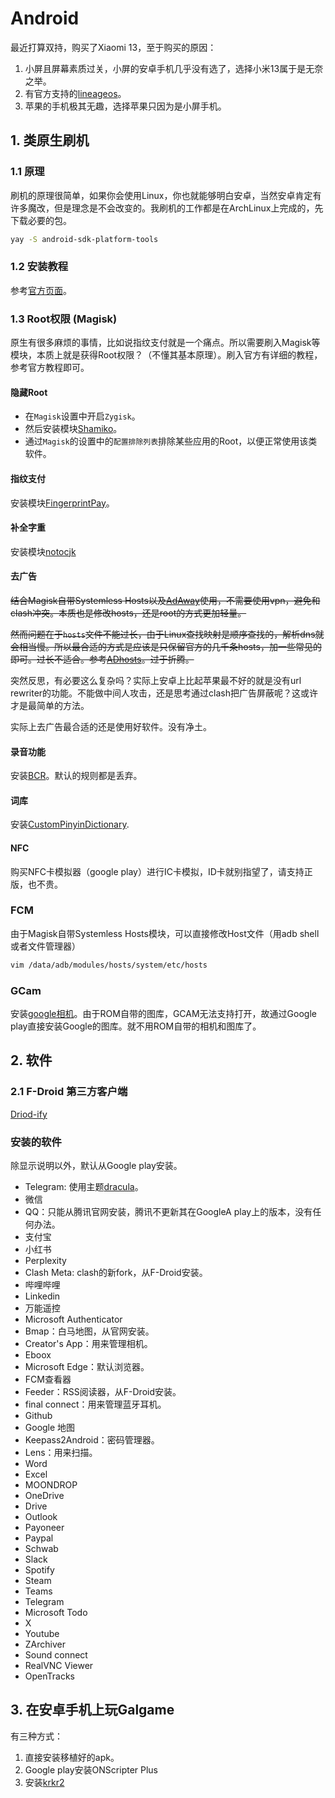 # Android

最近打算双持，购买了Xiaomi 13，至于购买的原因：

1. 小屏且屏幕素质过关，小屏的安卓手机几乎没有选了，选择小米13属于是无奈之举。
2. 有官方支持的[lineageos](https://wiki.lineageos.org/devices/fuxi/)。
3. 苹果的手机极其无趣，选择苹果只因为是小屏手机。

## 1. 类原生刷机

### 1.1 原理

刷机的原理很简单，如果你会使用Linux，你也就能够明白安卓，当然安卓肯定有许多魔改，但是理念是不会改变的。我刷机的工作都是在ArchLinux上完成的，先下载必要的包。

```sh
yay -S android-sdk-platform-tools
```

### 1.2 安装教程

参考[官方页面](https://wiki.lineageos.org/devices/fuxi/)。

### 1.3 Root权限 (Magisk)

原生有很多麻烦的事情，比如说指纹支付就是一个痛点。所以需要刷入Magisk等模块，本质上就是获得Root权限？（不懂其基本原理）。刷入官方有详细的教程，参考官方教程即可。

#### 隐藏Root

+ 在`Magisk`设置中开启`Zygisk`。
+ 然后安装模块[Shamiko](https://github.com/LSPosed/LSPosed.github.io/releases)。
+ 通过`Magisk`的设置中的`配置排除列表`排除某些应用的Root，以便正常使用该类软件。

#### 指纹支付

安装模块[FingerprintPay](https://github.com/eritpchy/FingerprintPay)。

#### 补全字重

安装模块[notocjk](https://github.com/simonsmh/notocjk)

#### 去广告

~~结合Magisk自带Systemless Hosts以及[AdAway](https://github.com/AdAway/AdAway)使用，不需要使用vpn，避免和clash冲突。本质也是修改hosts，还是root的方式更加轻量。~~

~~然而问题在于`hosts`文件不能过长，由于Linux查找映射是顺序查找的，解析dns就会相当慢。所以最合适的方式是应该是只保留官方的几千条hosts，加一些常见的即可。过长不适合。参考[ADhosts](https://github.com/otobtc/ADhosts)。过于折腾。~~

突然反思，有必要这么复杂吗？实际上安卓上比起苹果最不好的就是没有url rewriter的功能。不能做中间人攻击，还是思考通过clash把广告屏蔽呢？这或许才是最简单的方法。

实际上去广告最合适的还是使用好软件。没有净土。

#### 录音功能

安装[BCR](https://github.com/chenxiaolong/BCR)。默认的规则都是丢弃。

#### 词库

安装[CustomPinyinDictionary](https://github.com/wuhgit/CustomPinyinDictionary).

#### NFC

购买NFC卡模拟器（google play）进行IC卡模拟，ID卡就别指望了，请支持正版，也不贵。

### FCM

由于Magisk自带Systemless Hosts模块，可以直接修改Host文件（用adb shell或者文件管理器）

```sh
vim /data/adb/modules/hosts/system/etc/hosts
```

### GCam

安装[google相机](https://xdaforums.com/t/gcam-configurations-for-xiaomi-13-fuxi.4657342/)。由于ROM自带的图库，GCAM无法支持打开，故通过Google play直接安装Google的图库。就不用ROM自带的相机和图库了。

## 2. 软件

### 2.1 F-Droid 第三方客户端

[Driod-ify](https://github.com/Iamlooker/Droid-ify)

### 安装的软件

除显示说明以外，默认从Google play安装。

+ Telegram: 使用主题[dracula](https://github.com/dracula/telegram-android)。
+ 微信
+ QQ：只能从腾讯官网安装，腾讯不更新其在GoogleA play上的版本，没有任何办法。
+ 支付宝
+ 小红书
+ Perplexity
+ Clash Meta: clash的新fork，从F-Droid安装。
+ 哔哩哔哩
+ Linkedin
+ 万能遥控
+ Microsoft Authenticator
+ Bmap：白马地图，从官网安装。
+ Creator's App：用来管理相机。
+ Eboox
+ Microsoft Edge：默认浏览器。
+ FCM查看器
+ Feeder：RSS阅读器，从F-Droid安装。
+ final connect：用来管理蓝牙耳机。
+ Github
+ Google 地图
+ Keepass2Android：密码管理器。
+ Lens：用来扫描。
+ Word
+ Excel
+ MOONDROP
+ OneDrive
+ Drive
+ Outlook
+ Payoneer
+ Paypal
+ Schwab
+ Slack
+ Spotify
+ Steam
+ Teams
+ Telegram
+ Microsoft Todo
+ X
+ Youtube
+ ZArchiver
+ Sound connect
+ RealVNC Viewer
+ OpenTracks

## 3. 在安卓手机上玩Galgame

有三种方式：

1. 直接安装移植好的apk。
2. Google play安装ONScripter Plus
3. 安装[krkr2](https://github.com/2468785842/krkr2)
